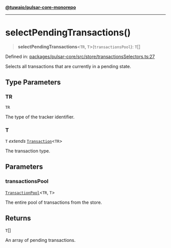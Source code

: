 [**@tuwaio/pulsar-core-monorepo**](../../../README.md)

***

# selectPendingTransactions()

> **selectPendingTransactions**\<`TR`, `T`\>(`transactionsPool`): `T`[]

Defined in: [packages/pulsar-core/src/store/transactionsSelectors.ts:27](https://github.com/TuwaIO/pulsar-core/blob/0ac47fbd71e3f16b6f165721254c65739d8470fd/packages/pulsar-core/src/store/transactionsSelectors.ts#L27)

Selects all transactions that are currently in a pending state.

## Type Parameters

### TR

`TR`

The type of the tracker identifier.

### T

`T` *extends* [`Transaction`](../type-aliases/Transaction.md)\<`TR`\>

The transaction type.

## Parameters

### transactionsPool

[`TransactionPool`](../type-aliases/TransactionPool.md)\<`TR`, `T`\>

The entire pool of transactions from the store.

## Returns

`T`[]

An array of pending transactions.

